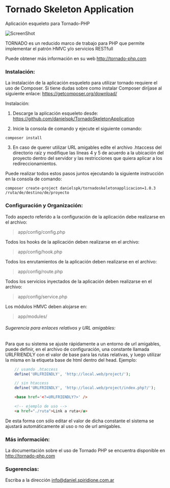 Tornado Skeleton Application
============================

Aplicación esqueleto para Tornado-PHP

![ScreenShot](http://tornado-php.com/wp-content/uploads/2014/08/tornado-php.png)

TORNADO es un reducido marco de trabajo para PHP que permite implementar el 
patrón HMVC y/o servicios RESTfull

Puede obtener más información en su web http://tornado-php.com

### Instalación:

La instalación de la aplicación esqueleto para utilizar tornado requiere el uso de 
Composer. Si tiene dudas sobre como instalar Composer diríjase al siguiente enlace: 
https://getcomposer.org/download/

Instalación:

1. Descarge la aplicación esqueleto desde: https://github.com/danielspk/TornadoSkeletonApplication

2. Inicie la consola de comando y ejecute el siguiente comando:

```
composer install
```

3. En caso de querer utilizar URL amigables edite el archivo .htaccess del 
directorio raíz y modifique las líneas 4 y 5 de acuerdo a la ubicación del proyecto 
dentro del servidor y las restricciones que quiera aplicar a los redireccionamientos.

Puede realizar todos estos pasos juntos ejecutando la siguiente instrucción en la consola de comando:

```
composer create-project danielspk/tornadoskeletonapplicacion=1.0.3 /ruta/de/destino/de/proyecto
```

### Configuración y Organización:

Todo aspecto referido a la configuración de la aplicación debe realizarse en el archivo:

>app/config/config.php

Todos los hooks de la aplicación deben realizarse en el archivo:

>app/config/hook.php

Todos los enrutamientos de la aplicación deben realizarse en el archivo:

>app/config/route.php

Todos los servicios inyectados de la aplicación deben realizarse en el archivo:

>app/config/service.php

Los módulos HMVC deben alojarse en:
 
>app/modules/

###### Sugerencia para enlaces relativos y URL amigables:
Para que su sistema se ajuste rápidamente a un entorno de url amigables, puede 
definir, en el archivo de configuración, una constante llamada URLFRIENDLY 
con el valor de base para las rutas relativas, y luego utilizar la misma en la 
etiqueta base de html dentro del head. Ejemplo:

```php
    // usando .htaccess
    define('URLFRIENDLY', 'http://local.web/project/');

    // sin htaccess
    define('URLFRIENDLY', 'http://local.web/project/index.php?/');
```

```html
    <base href='<?=URLFRIENDLY?>' />

    <!-- ejemplo de uso -->
    <a href="./ruta">Link a ruta</a>
```

De esta forma con sólo editar el valor de dicha constante el sistema se ajustará 
automáticamente al uso o no de url amigables.

### Más información:

La documentación sobre el uso de Tornado PHP se encuentra disponible en http://tornado-php.com

### Sugerencias:

Escriba a la dirección info@daniel.spiridione.com.ar